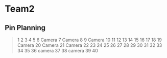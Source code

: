 # Team2

## Pin Planning
> 1
> 2
> 3
> 4
> 5
> 6 Camera
> 7 Camera
> 8
> 9 Camera
> 10
> 11
> 12
> 13
> 14
> 15
> 16
> 17
> 18
> 19 Camera
> 20 Camera
> 21 Camera
> 22
> 23
> 24
> 25
> 26
> 27
> 28
> 29
> 30
31
32
33
34
35
36 camera
37
38 camera
39
40
